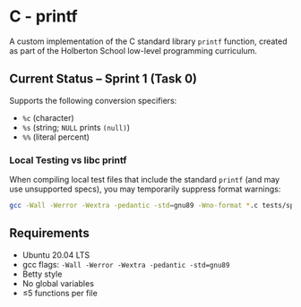 # C - printf

A custom implementation of the C standard library `printf` function, created as part of the Holberton School low-level programming curriculum.

## Current Status – Sprint 1 (Task 0)
Supports the following conversion specifiers:
- `%c` (character)
- `%s` (string; `NULL` prints `(null)`)
- `%%` (literal percent)

### Local Testing vs libc printf
When compiling local test files that include the standard `printf` (and may use unsupported specs), you may temporarily suppress format warnings:
```bash
gcc -Wall -Werror -Wextra -pedantic -std=gnu89 -Wno-format *.c tests/sprint1_main.c -o test_printf
```

## Requirements
- Ubuntu 20.04 LTS
- gcc flags: `-Wall -Werror -Wextra -pedantic -std=gnu89`
- Betty style
- No global variables
- ≤5 functions per file